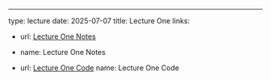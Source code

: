---
type: lecture
date: 2025-07-07
title: Lecture One
links: 
  - url: [Lecture One Notes](https://github.com/wonjun-seo/cosmos/blob/master/static_files/presentations/lecture_one/DSBasics.pdf)
  - name: Lecture One Notes

  - url: [Lecture One Code](https://github.com/wonjun-seo/cosmos/tree/master/static_files/presentations/lecture_one)
    name: Lecture One Code


